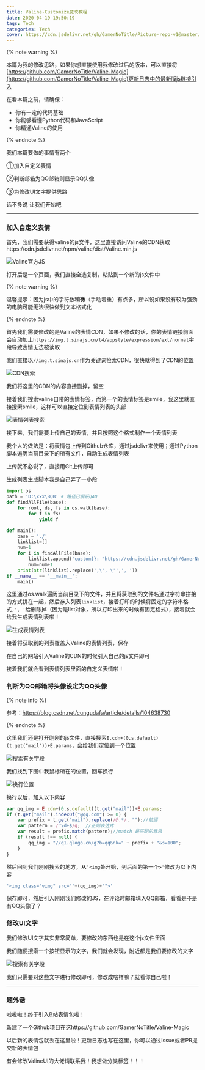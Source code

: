 ```yaml
---
title: Valine-Customize魔改教程
date: 2020-04-19 19:50:19
tags: Tech
categories: Tech
cover: https://cdn.jsdelivr.net/gh/GamerNoTitle/Picture-repo-v1@master/img/Valine-customize/cover.png
---
```


{% note warning %}

本篇为我的修改思路，如果你想直接使用我修改过后的版本，可以直接将[https://github.com/GamerNoTitle/Valine-Magic](https://github.com/GamerNoTitle/Valine-Magic)更新日志中的最新版js链接引入

在看本篇之前，请确保：

- 你有一定的代码基础
- 你能够看懂Python代码和JavaScript
- 你精通Valine的使用

{% endnote %}

我们本篇要做的事情有两个

①加入自定义表情

②判断邮箱为QQ邮箱则显示QQ头像

③为修改UI文字提供思路

话不多说 让我们开始吧

---

### 加入自定义表情

首先，我们需要获得valine的js文件，这里直接访问Valine的CDN获取https://cdn.jsdelivr.net/npm/valine/dist/Valine.min.js

![Valine官方JS](https://cdn.jsdelivr.net/gh/GamerNoTitle/Picture-repo-v1@master/img/Valine-customize/Valine-js-Official.png)

打开后是一个页面，我们直接全选复制，粘贴到一个新的js文件中

{% note warning %}

温馨提示：因为js中的字符数**稍微**（手动着重）有点多，所以说如果没有较为强劲的电脑可能无法很快做到文本格式化

{% endnote %}

首先我们需要修改的是Valine的表情CDN，如果不修改的话，你的表情链接前面会自动加上``https://img.t.sinajs.cn/t4/appstyle/expression/ext/normal``字段导致表情无法被读取

我们直接以`//img.t.sinajs.cn`作为关键词检索CDN，很快就得到了CDN的位置

![CDN搜索](https://cdn.jsdelivr.net/gh/GamerNoTitle/Picture-repo-v1@master/img/Valine-customize/Valine-Original-CDN-Search.png)

我们将这里的CDN的内容直接删掉，留空

接着我们搜索valine自带的表情标签，而第一个的表情标签是smile，我这里就直接搜索smile，这样可以直接定位到表情列表的头部

![表情列表搜索](https://cdn.jsdelivr.net/gh/GamerNoTitle/Picture-repo-v1@master/img/Valine-customize/Valine-Stickers-List.png)

接下来，我们需要上传自己的表情，并且按照这个格式制作一个表情列表

我个人的做法是：将表情包上传到Github仓库，通过jsdelivr来使用；通过Python脚本遍历当前目录下的所有文件，自动生成表情列表

上传就不必说了，直接用Git上传即可

生成列表生成脚本我是自己弄了一小段

```python
import os
path = 'D:\xxx\BQB'	# 路径已屏蔽QAQ
def findAllFile(base):
    for root, ds, fs in os.walk(base):
        for f in fs:
            yield f

def main():
    base = './'
    linklist=[]
    num=1
    for i in findAllFile(base):
        linklist.append('custom{}: "https://cdn.jsdelivr.net/gh/GamerNoTitle/Picture-repo-v1@master/img/BQB/{}",'.format(num,i))
        num=num+1
    print(str(linklist).replace(',\', \'',', '))
if __name__ == '__main__':
    main()
```

这里通过os.walk遍历当前目录下的文件，并且将获取到的文件名通过字符串拼接的方式拼在一起，然后存入列表`linklist`，接着打印的时候将固定的字符串格式`,', '`给删除掉（因为是list对象，所以打印出来的时候有固定格式），接着就会给我生成表情列表啦！

![生成表情列表](https://cdn.jsdelivr.net/gh/GamerNoTitle/Picture-repo-v1@master/img/Valine-customize/Sticker-List-Generate.png)

接着将获取到的列表覆盖入Valine的表情列表，保存

在自己的网站引入Valine的CDN的时候引入自己的js文件即可

接着我们就会看到表情列表里面的自定义表情啦！

### 判断为QQ邮箱将头像设定为QQ头像

{% note info %}

参考：https://blog.csdn.net/cungudafa/article/details/104638730

{% endnote %}

这里我们还是打开刚刚的js文件，直接搜索`E.cdn+(0,s.default)(t.get("mail"))+E.params`，会给我们定位到一个位置

![搜索有关字段](https://cdn.jsdelivr.net/gh/GamerNoTitle/Picture-repo-v1@master/img/Valine-customize/Valine-Mail-Search.png)

我们找到下图中我鼠标所在的位置，回车换行

![换行位置](https://cdn.jsdelivr.net/gh/GamerNoTitle/Picture-repo-v1@master/img/Valine-customize/Valine-Mail-Enter.png)

换行以后，加入以下内容

```javascript
var qq_img = E.cdn+(0,s.default)(t.get("mail"))+E.params;
if (t.get("mail").indexOf("@qq.com") >= 0) {
	var prefix = t.get("mail").replace(/@.*/, "");//前缀
	var pattern = /^\d+$/g;  //正则表达式
	var result = prefix.match(pattern);//match 是匹配的意思
	if (result !== null) {
		qq_img = "//q1.qlogo.cn/g?b=qq&nk=" + prefix + "&s=100";
	}
}
```

然后回到我们刚刚搜索的地方，从`'<img`处开始，到后面的第一个`>'`修改为以下内容

```javascript
'<img class="vimg" src="'+(qq_img)+'">'
```

保存即可，然后引入刚刚我们修改的JS，在评论时邮箱填入QQ邮箱，看看是不是有QQ头像了？

### 修改UI文字

我们修改UI文字其实非常简单，要修改的东西也是在这个js文件里面

我们随便搜索一个按钮显示的文字，我们就会发现，附近都是我们要修改的文字

![搜索有关字段](https://cdn.jsdelivr.net/gh/GamerNoTitle/Picture-repo-v1@master/img/Valine-customize/Valine-UI-Text.png)

我们只需要对这些文字进行修改即可，修改成啥样嘛？就看你自己啦！

---

### 题外话

啦啦啦！终于引入B站表情包啦！

新建了一个Github项目在这https://github.com/GamerNoTitle/Valine-Magic

以后新的表情包就丢在这里啦！更新日志也写在这里，你可以通过Issue或者PR提交新的表情包

有会修改ValineUI的大佬请联系我！我想做分类标签！！！